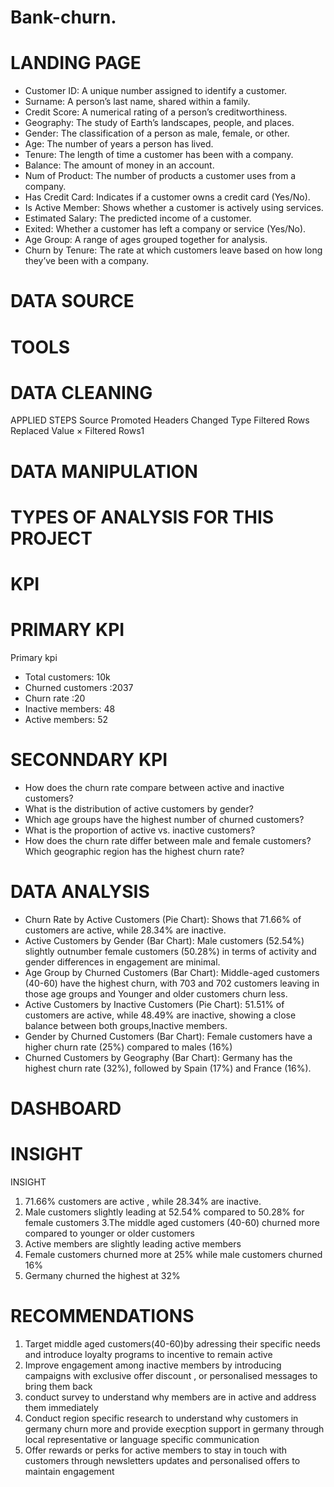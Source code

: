 # Bank-churn.
# LANDING PAGE
- Customer ID: A unique number assigned to identify a customer.
- Surname: A person’s last name, shared within a family.
- Credit Score: A numerical rating of a person’s creditworthiness.
- Geography: The study of Earth’s landscapes, people, and places.
- Gender: The classification of a person as male, female, or other.
- Age: The number of years a person has lived.
- Tenure: The length of time a customer has been with a company.
- Balance: The amount of money in an account.
- Num of Product: The number of products a customer uses from a company.
- Has Credit Card: Indicates if a customer owns a credit card (Yes/No).
- Is Active Member: Shows whether a customer is actively using services.
- Estimated Salary: The predicted income of a customer.
- Exited: Whether a customer has left a company or service (Yes/No).
- Age Group: A range of ages grouped together for analysis.
- Churn by Tenure: The rate at which customers leave based on how long they’ve been with a company.
 # DATA SOURCE
 # TOOLS
 # DATA CLEANING
 APPLIED STEPS
Source
Promoted Headers
Changed Type
Filtered Rows
Replaced Value
× Filtered Rows1
 # DATA MANIPULATION
 # TYPES OF ANALYSIS FOR THIS PROJECT 
 # KPI
 # PRIMARY KPI
 Primary kpi
 - Total customers: 10k
 - Churned customers :2037
 - Churn rate :20
 - Inactive members: 48
 - Active members: 52
 # SECONNDARY KPI
 - How does the churn rate compare between active and inactive customers?
 - What is the distribution of active customers by gender?
 - Which age groups have the highest number of churned customers?
 - What is the proportion of active vs. inactive customers?
 - How does the churn rate differ between male and female customers?
Which geographic region has the highest churn rate?
 # DATA ANALYSIS
 - Churn Rate by Active Customers (Pie Chart): Shows that 71.66% of customers are active, while 28.34% are inactive.
 - Active Customers by Gender (Bar Chart): Male customers (52.54%) slightly outnumber female customers (50.28%) in terms of activity and gender differences in engagement are minimal.
 - Age Group by Churned Customers (Bar Chart): Middle-aged customers (40-60) have the highest churn, with 703 and 702 customers leaving in those age groups and Younger and older customers churn less.
 - Active Customers by Inactive Customers (Pie Chart): 51.51% of customers are active, while 48.49% are inactive, showing a close balance between both groups,Inactive members.
 - Gender by Churned Customers (Bar Chart): Female customers have a higher churn rate (25%) compared to males (16%)
 - Churned Customers by Geography (Bar Chart): Germany has the highest churn rate (32%), followed by Spain (17%) and France (16%).

  
 # DASHBOARD
 
# INSIGHT
INSIGHT
1. 71.66% customers are active , while 28.34% are inactive.
2. Male customers slightly leading at 52.54% compared to 50.28% for female customers
3.The middle aged customers (40-60) churned more compared to younger or older customers
4. Active members are slightly leading active members 
5. Female customers churned more at 25% while male customers churned 16%
6. Germany churned the highest at 32%

# RECOMMENDATIONS
1. Target middle aged customers(40-60)by adressing their specific needs and introduce loyalty programs to incentive to remain active
2. Improve engagement among inactive members by introducing campaigns with exclusive offer discount , or personalised messages to bring them back
3. conduct survey to understand why members are in active and address them immediately
4. Conduct region specific research to understand why customers in germany churn more and provide execption support in germany through local representative or 
language specific communication
5. Offer rewards or perks for active members to stay in touch with customers through newsletters updates and personalised offers to maintain engagement
